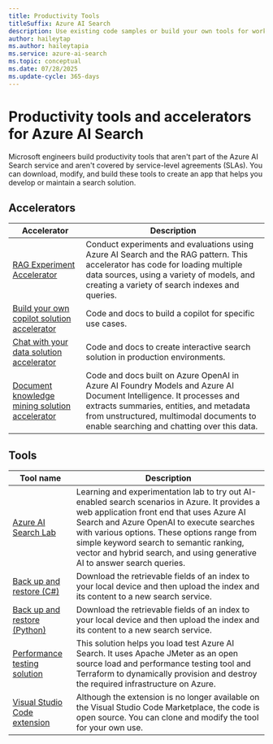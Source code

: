 ```yaml
---
title: Productivity Tools
titleSuffix: Azure AI Search
description: Use existing code samples or build your own tools for working with a search index in Azure AI Search.
author: haileytap
ms.author: haileytapia
ms.service: azure-ai-search
ms.topic: conceptual
ms.date: 07/28/2025
ms.update-cycle: 365-days
---
```


# Productivity tools and accelerators for Azure AI Search

Microsoft engineers build productivity tools that aren't part of the Azure AI Search service and aren't covered by service-level agreements (SLAs). You can download, modify, and build these tools to create an app that helps you develop or maintain a search solution.

## Accelerators

| Accelerator | Description |
|--|--|
| [RAG Experiment Accelerator](https://github.com/microsoft/rag-experiment-accelerator) | Conduct experiments and evaluations using Azure AI Search and the RAG pattern. This accelerator has code for loading multiple data sources, using a variety of models, and creating a variety of search indexes and queries. |
| [Build your own copilot solution accelerator](https://github.com/microsoft/Build-your-own-copilot-Solution-Accelerator) | Code and docs to build a copilot for specific use cases. |
| [Chat with your data solution accelerator](https://github.com/Azure-Samples/chat-with-your-data-solution-accelerator/blob/main/README.md) | Code and docs to create interactive search solution in production environments. |
| [Document knowledge mining solution accelerator](https://github.com/microsoft/Document-Knowledge-Mining-Solution-Accelerator/blob/main/README.md) | Code and docs built on Azure OpenAI in Azure AI Foundry Models and Azure AI Document Intelligence. It processes and extracts summaries, entities, and metadata from unstructured, multimodal documents to enable searching and chatting over this data. |

## Tools

| Tool name | Description |
|--|--|
| [Azure AI Search Lab](https://github.com/jelledruyts/azure-ai-search-lab) | Learning and experimentation lab to try out AI-enabled search scenarios in Azure. It provides a web application front end that uses Azure AI Search and Azure OpenAI to execute searches with various options. These options range from simple keyword search to semantic ranking, vector and hybrid search, and using generative AI to answer search queries. |
| [Back up and restore (C#)](https://github.com/Azure-Samples/azure-search-dotnet-utilities/blob/main/index-backup-restore) | Download the retrievable fields of an index to your local device and then upload the index and its content to a new search service. |
| [Back up and restore (Python)](https://github.com/Azure/azure-search-vector-samples/tree/main/demo-python/code/utilities/index-backup-restore) | Download the retrievable fields of an index to your local device and then upload the index and its content to a new search service. |
| [Performance testing solution](https://github.com/Azure-Samples/azure-search-performance-testing/blob/main/README.md) | This solution helps you load test Azure AI Search. It uses Apache JMeter as an open source load and performance testing tool and Terraform to dynamically provision and destroy the required infrastructure on Azure. |
| [Visual Studio Code extension](https://github.com/microsoft/vscode-azurecognitivesearch) | Although the extension is no longer available on the Visual Studio Code Marketplace, the code is open source. You can clone and modify the tool for your own use. |


